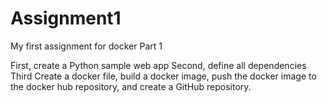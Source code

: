 # Assignment1
My first assignment for docker
Part 1

First, create a Python sample web app
Second, define all dependencies
Third Create a docker file, build a docker image, push the docker image to the docker hub repository, and create a GitHub repository. 
